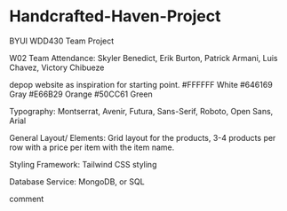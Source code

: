 # Handcrafted-Haven-Project
BYUI WDD430 Team Project

W02 Team Attendance: Skyler Benedict, Erik Burton, Patrick Armani, Luis Chavez, Victory Chibueze

depop website as inspiration for starting point.
#FFFFFF White
#646169 Gray
#E66B29 Orange
#50CC61 Green

Typography: Montserrat, Avenir, Futura, Sans-Serif, Roboto, Open Sans, Arial

General Layout/ Elements: Grid layout for the products, 3-4 products per row with a price per item with the item name. 

Styling Framework: Tailwind CSS styling

Database Service: MongoDB, or SQL

comment

